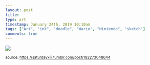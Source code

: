 ```yaml
---
layout: post
title: 
type: art
timestamp: January 24th, 2019 10:10am
tags: ["Art", "ink", "doodle", "Wario", "Nintendo", "sketch"]
comments: true
---
```

<img src="https://saturdayxiii.github.io/media/182273048644.jpg"/>
  
<small>source: https://saturdayxiii.tumblr.com/post/182273048644</small>